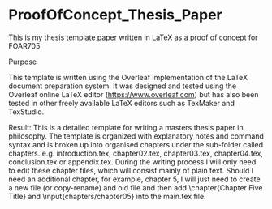 # ProofOfConcept_Thesis_Paper
This is my thesis template paper written in LaTeX as a proof of concept for FOAR705

Purpose

This template is written using the Overleaf implementation of the LaTeX document preparation system. It was designed and tested using the Overleaf online LaTeX editor (https://www.overleaf.com) but has also been tested in other freely available LaTeX editors such as TexMaker and TexStudio. 


Result:
This is a detailed template for writing a masters thesis paper in philosophy. The template is organized with explanatory notes and command syntax and is broken up into organised chapters under the sub-folder called chapters. e.g. introduction.tex, chapter02.tex, chapter03.tex, chapter04.tex, conclusion.tex or appendix.tex. During the writing process I will only need to edit these chapter files, which will consist mainly of plain text. Should I need an additional chapter, for example, chapter 5, I will just need to create a new file (or copy-rename) and old file and then add \chapter{Chapter Five Title} and \input{chapters/chapter05} into the main.tex file. 
